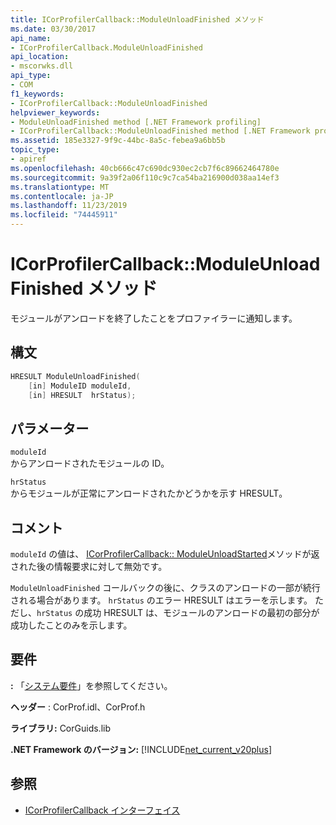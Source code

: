 ```yaml
---
title: ICorProfilerCallback::ModuleUnloadFinished メソッド
ms.date: 03/30/2017
api_name:
- ICorProfilerCallback.ModuleUnloadFinished
api_location:
- mscorwks.dll
api_type:
- COM
f1_keywords:
- ICorProfilerCallback::ModuleUnloadFinished
helpviewer_keywords:
- ModuleUnloadFinished method [.NET Framework profiling]
- ICorProfilerCallback::ModuleUnloadFinished method [.NET Framework profiling]
ms.assetid: 185e3327-9f9c-44bc-8a5c-febea9a6bb5b
topic_type:
- apiref
ms.openlocfilehash: 40cb666c47c690dc930ec2cb7f6c89662464780e
ms.sourcegitcommit: 9a39f2a06f110c9c7ca54ba216900d038aa14ef3
ms.translationtype: MT
ms.contentlocale: ja-JP
ms.lasthandoff: 11/23/2019
ms.locfileid: "74445911"
---
```

# <a name="icorprofilercallbackmoduleunloadfinished-method"></a>ICorProfilerCallback::ModuleUnloadFinished メソッド
モジュールがアンロードを終了したことをプロファイラーに通知します。  
  
## <a name="syntax"></a>構文  
  
```cpp  
HRESULT ModuleUnloadFinished(  
    [in] ModuleID moduleId,  
    [in] HRESULT  hrStatus);  
```  
  
## <a name="parameters"></a>パラメーター  
 `moduleId`  
 からアンロードされたモジュールの ID。  
  
 `hrStatus`  
 からモジュールが正常にアンロードされたかどうかを示す HRESULT。  
  
## <a name="remarks"></a>コメント  
 `moduleId` の値は、 [ICorProfilerCallback:: ModuleUnloadStarted](../../../../docs/framework/unmanaged-api/profiling/icorprofilercallback-moduleunloadstarted-method.md)メソッドが返された後の情報要求に対して無効です。  
  
 `ModuleUnloadFinished` コールバックの後に、クラスのアンロードの一部が続行される場合があります。 `hrStatus` のエラー HRESULT はエラーを示します。 ただし、`hrStatus` の成功 HRESULT は、モジュールのアンロードの最初の部分が成功したことのみを示します。  
  
## <a name="requirements"></a>要件  
 **:** 「[システム要件](../../../../docs/framework/get-started/system-requirements.md)」を参照してください。  
  
 **ヘッダー** : CorProf.idl、CorProf.h  
  
 **ライブラリ:** CorGuids.lib  
  
 **.NET Framework のバージョン:** [!INCLUDE[net_current_v20plus](../../../../includes/net-current-v20plus-md.md)]  
  
## <a name="see-also"></a>参照

- [ICorProfilerCallback インターフェイス](../../../../docs/framework/unmanaged-api/profiling/icorprofilercallback-interface.md)
